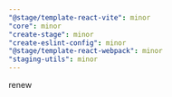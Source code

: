 ```yaml
---
"@stage/template-react-vite": minor
"core": minor
"create-stage": minor
"create-eslint-config": minor
"@stage/template-react-webpack": minor
"staging-utils": minor
---
```


renew
